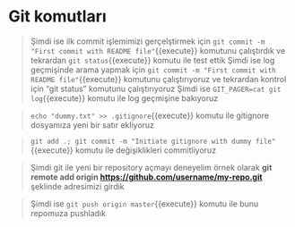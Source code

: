 # Git komutları
 
>Şimdi ise ilk commit işlemimizi gerçelştirmek için `git commit -m "First commit with README file"`{{execute}} komutunu çalıştırdık ve tekrardan `git status`{{execute}} komutu ile test ettik 
Şimdi ise log geçmişinde arama yapmak için `git commit -m "First commit with README file"`{{execute}}  komutunu çalıştırıyoruz ve tekrardan kontrol için “git status” komutunu çalıştırıyoruz
Şimdi ise `GIT_PAGER=cat git log`{{execute}} komutu ile log geçmişine bakıyoruz

>`echo "dummy.txt" >> .gitignore`{{execute}} komutu ile gitignore dosyamıza yeni bir satır ekliyoruz

>`git add .; git commit -m "Initiate gitignore with dummy file"`{{execute}} komutu ile değişiklikleri commitliyoruz

>Şimdi git ile yeni bir repository açmayı deneyelim örnek olarak **git remote add origin https://github.com/username/my-repo.git**  şeklinde adresimizi girdik

>Şimdi ise `git push origin master`{{execute}} komutu ile bunu repomuza pushladık